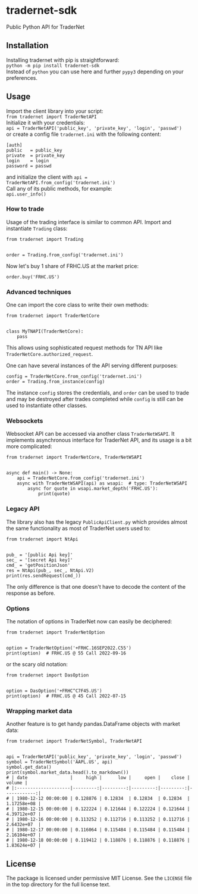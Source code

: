 # tradernet-sdk

Public Python API for TraderNet

## Installation

Installing tradernet with pip is straightforward:  
`python -m pip install tradernet-sdk`  
Instead of `python` you can use here and further `pypy3` depending on your preferences.

## Usage

Import the client library into your script:  
`from tradernet import TraderNetAPI`  
Initialize it with your credentials:  
`api = TraderNetAPI('public_key', 'private_key', 'login', 'passwd')`  
or create a config file `tradernet.ini` with the following content:  
```
[auth]
public   = public_key
private  = private_key
login    = login
password = passwd
```
and initialize the client with `api = TraderNetAPI.from_config('tradernet.ini')`  
Call any of its public methods, for example:  
`api.user_info()`  

### How to trade

Usage of the trading interface is similar to common API. Import and instantiate `Trading` class:  
```
from tradernet import Trading


order = Trading.from_config('tradernet.ini')
```
Now let's buy 1 share of FRHC.US at the market price:  
```
order.buy('FRHC.US')
```

### Advanced techniques

One can import the core class to write their own methods:
```
from tradernet import TraderNetCore


class MyTNAPI(TraderNetCore):
    pass
```
This allows using sophisticated request methods for TN API like
`TraderNetCore.authorized_request`.  

One can have several instances of the API serving different purposes:  
```
config = TraderNetCore.from_config('tradernet.ini')
order = Trading.from_instance(config)
```
The instance `config` stores the credentials, and `order` can be used to trade and may be destroyed after trades completed while `config` is still can be used to instantiate other classes.


### Websockets

Websocket API can be accessed via another class `TraderNetWSAPI`. It
implements asynchronous interface for TraderNet API, and its usage is a bit
more complicated:  
```
from tradernet import TraderNetCore, TraderNetWSAPI


async def main() -> None:
    api = TraderNetCore.from_config('tradernet.ini')
    async with TraderNetWSAPI(api) as wsapi:  # type: TraderNetWSAPI
        async for quote in wsapi.market_depth('FRHC.US'):
            print(quote)
```

### Legacy API

The library also has the legacy `PublicApiClient.py` which provides almost
the same functionality as most of TraderNet users used to:
```
from tradernet import NtApi


pub_ = '[public Api key]'
sec_ = '[secret Api key]'
cmd_ = 'getPositionJson'
res = NtApi(pub_, sec_, NtApi.V2)
print(res.sendRequest(cmd_))
```
The only difference is that one doesn't have to decode the content of the
response as before.

### Options

The notation of options in TraderNet now can easily be deciphered:
```
from tradernet import TraderNetOption


option = TraderNetOption('+FRHC.16SEP2022.C55')
print(option)  # FRHC.US @ 55 Call 2022-09-16
```
or the scary old notation:
```
from tradernet import DasOption


option = DasOption('+FRHC^C7F45.US')
print(option)  # FRHC.US @ 45 Call 2022-07-15
```

### Wrapping market data

Another feature is to get handy pandas.DataFrame objects with market data:
```
from tradernet import TraderNetSymbol, TraderNetAPI


api = TraderNetAPI('public_key', 'private_key', 'login', 'passwd')
symbol = TraderNetSymbol('AAPL.US', api)
symbol.get_data()
print(symbol.market_data.head().to_markdown())
# | date                |     high |      low |     open |    close |      volume |
# |:--------------------|---------:|---------:|---------:|---------:|------------:|
# | 1980-12-12 00:00:00 | 0.128876 | 0.12834  | 0.12834  | 0.12834  | 1.17258e+08 |
# | 1980-12-15 00:00:00 | 0.122224 | 0.121644 | 0.122224 | 0.121644 | 4.39712e+07 |
# | 1980-12-16 00:00:00 | 0.113252 | 0.112716 | 0.113252 | 0.112716 | 2.6432e+07  |
# | 1980-12-17 00:00:00 | 0.116064 | 0.115484 | 0.115484 | 0.115484 | 2.16104e+07 |
# | 1980-12-18 00:00:00 | 0.119412 | 0.118876 | 0.118876 | 0.118876 | 1.83624e+07 |
```

## License

The package is licensed under permissive MIT License. See the `LICENSE` file in
the top directory for the full license text.
